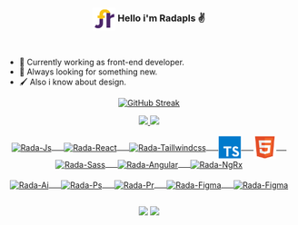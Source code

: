 ### <div align="center"> <img align="center" alt="Rada-Js" height="40" width="40" src="https://github.com/Radapls/radapls.github.io/blob/main/assets/img/JFR.png"/> Hello i'm Radapls ✌
</div>

  <div align="center">
    <img align="center" src="https://komarev.com/ghpvc/?username=Radapls&style=flat-square" alt=""/>
  </div>


- 🔭 Currently working as front-end developer.
- 👀 Always looking for something new.
- 🖌 Also i know about design.

<div align="center">
  
  [![GitHub Streak](https://github-readme-streak-stats.herokuapp.com?user=Radapls&theme=dark)](https://git.io/streak-stats)
  
  <a href="https://github.com/Radapls">
  <img  height="150em" src="https://github-readme-stats-git-masterrstaa-rickstaa.vercel.app/api?username=radapls&show_icons=true&theme=midnight-purple&include_all_commits=true&count_private=true&hide=contribs,prs,issues,stars"/>
  <img height="150em" src="https://github-readme-stats-git-masterrstaa-rickstaa.vercel.app/api/top-langs/?username=radapls&layout=compact&langs_count=7&theme=midnight-purple"/>
</div>

<div style="display: inline_block" align="center"><br>
  <img align="center" alt="Rada-Js" height="40" width="40" src="https://cdn.jsdelivr.net/gh/devicons/devicon/icons/javascript/javascript-original.svg"/>
  &emsp;
  <img align="center" alt="Rada-React" height="40" width="40" src="https://cdn.jsdelivr.net/gh/devicons/devicon/icons/react/react-original.svg"/>
  &emsp;
   <img align="center" alt="Rada-Taillwindcss" height="40" width="40" src="https://cdn.jsdelivr.net/gh/devicons/devicon/icons/tailwindcss/tailwindcss-plain.svg"/>
  &emsp;
  <img align="center" alt="Rada-Ts" height="40" width="40" src="https://raw.githubusercontent.com/devicons/devicon/master/icons/typescript/typescript-plain.svg"/>
  &emsp;
  <img align="center" alt="Rada-HTML" height="40" width="40" src="https://raw.githubusercontent.com/devicons/devicon/master/icons/html5/html5-original.svg"/>
  &emsp;
  <img  align="center" alt="Rada-Sass" height="40" width="40"src="https://cdn.jsdelivr.net/gh/devicons/devicon/icons/sass/sass-original.svg" />
  &emsp;
  <img align="center" alt="Rada-Angular" height="40" width="40" src="https://cdn.jsdelivr.net/gh/devicons/devicon/icons/angularjs/angularjs-original.svg"/>
  &emsp;
  <img align="center" alt="Rada-NgRx" height="40" width="40" src="https://ngrx.io/assets/images/badge.svg"/>
  </div>

  </div>

<div style="display: inline_block" align="center"><br>
   <img align="center" alt="Rada-Ai" height="40" width="40" src="https://cdn.jsdelivr.net/gh/devicons/devicon/icons/illustrator/illustrator-plain.svg" />
   &emsp;
  <img  align="center" alt="Rada-Ps" height="40" width="40" src="https://cdn.jsdelivr.net/gh/devicons/devicon/icons/photoshop/photoshop-plain.svg" />
  &emsp;
  <img align="center" alt="Rada-Pr" height="40" width="40" src="https://cdn.jsdelivr.net/gh/devicons/devicon/icons/premierepro/premierepro-original.svg" />
  &emsp;
  <img align="center" alt="Rada-Figma" height="40" width="40" src="https://cdn.jsdelivr.net/gh/devicons/devicon/icons/figma/figma-original.svg" />
    &emsp;
  <img align="center" alt="Rada-Figma" height="50" width="50" src="https://res.cloudinary.com/startup-grind/image/upload/c_fill,dpr_2.0,f_auto,g_center,h_540,q_100,w_540/v1/gcs/platform-data-developercircles/events/SparkAR_Symbol_01_FullColor_9Tydjgs.png" />
</div>
  
## 


 
<div align="center"> 
  <a href = "mailto:radapls8@gmail.com"><img src="https://img.shields.io/badge/-Gmail-%23333?style=for-the-badge&logo=gmail&logoColor=white" target="_blank"></a>
  <a href="https://www.linkedin.com/in/radapls/" target="_blank"><img src="https://img.shields.io/badge/-LinkedIn-%230077B5?style=for-the-badge&logo=linkedin&logoColor=white" target="_blank"></a>
